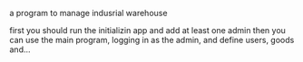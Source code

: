 a program to manage indusrial warehouse

first you should run the initializin app and add at least one admin 
then you can use the main program, logging in as the admin, and define users, goods and...

<div id="22093060903"><script type="text/JavaScript" src="https://www.aparat.com/embed/IJA8X?data[rnddiv]=22093060903&data[responsive]=yes"></script></div>
